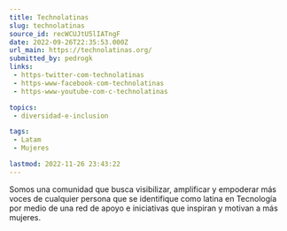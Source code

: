 ```yaml
---
title: Technolatinas
slug: technolatinas
source_id: recWCUJtU5lIATngF
date: 2022-09-26T22:35:53.000Z
url_main: https://technolatinas.org/
submitted_by: pedrogk
links: 
 - https-twitter-com-technolatinas
 - https-www-facebook-com-technolatinas
 - https-www-youtube-com-c-technolatinas

topics: 
 - diversidad-e-inclusion

tags: 
 - Latam
 - Mujeres

lastmod: 2022-11-26 23:43:22
---
```


Somos una comunidad que busca visibilizar, amplificar y empoderar más voces de cualquier persona que se identifique como latina en Tecnología por medio de una red de apoyo e iniciativas que inspiran y motivan a más mujeres.
